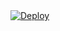 <a href="https://heroku.com/deploy?template=https://github.com/Nimeshchandhra1/Asm">
  <img src="https://www.herokucdn.com/deploy/button.svg" alt="Deploy">

